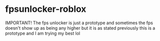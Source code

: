 # fpsunlocker-roblox
IMPORTANT!
The fps unlocker is just a prototype and sometimes the fps doesn't show up as being any higher but it is as stated previously this is a prototype and I am trying my best lol
